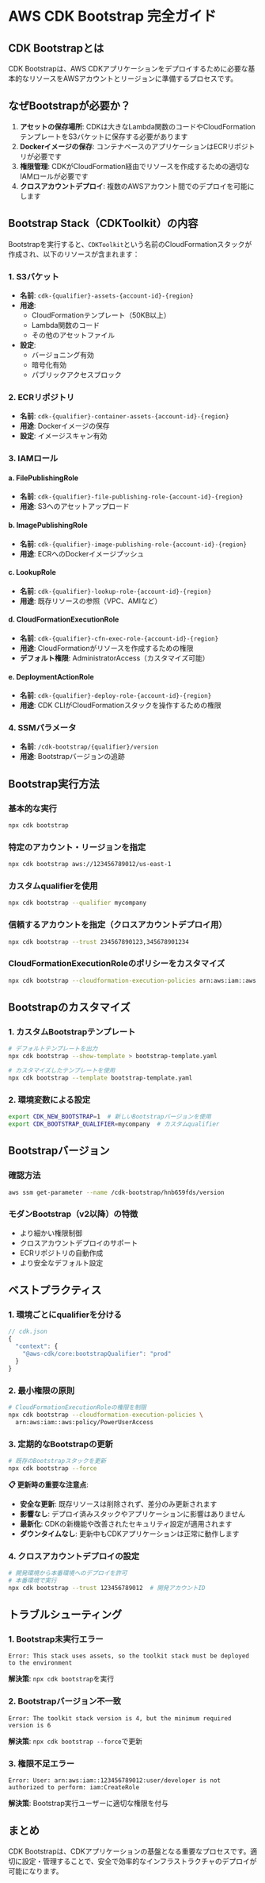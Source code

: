# AWS CDK Bootstrap 完全ガイド

## CDK Bootstrapとは

CDK Bootstrapは、AWS CDKアプリケーションをデプロイするために必要な基本的なリソースをAWSアカウントとリージョンに準備するプロセスです。

## なぜBootstrapが必要か？

1. **アセットの保存場所**: CDKは大きなLambda関数のコードやCloudFormationテンプレートをS3バケットに保存する必要があります
2. **Dockerイメージの保存**: コンテナベースのアプリケーションはECRリポジトリが必要です
3. **権限管理**: CDKがCloudFormation経由でリソースを作成するための適切なIAMロールが必要です
4. **クロスアカウントデプロイ**: 複数のAWSアカウント間でのデプロイを可能にします

## Bootstrap Stack（CDKToolkit）の内容

Bootstrapを実行すると、`CDKToolkit`という名前のCloudFormationスタックが作成され、以下のリソースが含まれます：

### 1. S3バケット
- **名前**: `cdk-{qualifier}-assets-{account-id}-{region}`
- **用途**: 
  - CloudFormationテンプレート（50KB以上）
  - Lambda関数のコード
  - その他のアセットファイル
- **設定**: 
  - バージョニング有効
  - 暗号化有効
  - パブリックアクセスブロック

### 2. ECRリポジトリ
- **名前**: `cdk-{qualifier}-container-assets-{account-id}-{region}`
- **用途**: Dockerイメージの保存
- **設定**: イメージスキャン有効

### 3. IAMロール

#### a. FilePublishingRole
- **名前**: `cdk-{qualifier}-file-publishing-role-{account-id}-{region}`
- **用途**: S3へのアセットアップロード

#### b. ImagePublishingRole
- **名前**: `cdk-{qualifier}-image-publishing-role-{account-id}-{region}`
- **用途**: ECRへのDockerイメージプッシュ

#### c. LookupRole
- **名前**: `cdk-{qualifier}-lookup-role-{account-id}-{region}`
- **用途**: 既存リソースの参照（VPC、AMIなど）

#### d. CloudFormationExecutionRole
- **名前**: `cdk-{qualifier}-cfn-exec-role-{account-id}-{region}`
- **用途**: CloudFormationがリソースを作成するための権限
- **デフォルト権限**: AdministratorAccess（カスタマイズ可能）

#### e. DeploymentActionRole
- **名前**: `cdk-{qualifier}-deploy-role-{account-id}-{region}`
- **用途**: CDK CLIがCloudFormationスタックを操作するための権限

### 4. SSMパラメータ
- **名前**: `/cdk-bootstrap/{qualifier}/version`
- **用途**: Bootstrapバージョンの追跡

## Bootstrap実行方法

### 基本的な実行
```bash
npx cdk bootstrap
```

### 特定のアカウント・リージョンを指定
```bash
npx cdk bootstrap aws://123456789012/us-east-1
```

### カスタムqualifierを使用
```bash
npx cdk bootstrap --qualifier mycompany
```

### 信頼するアカウントを指定（クロスアカウントデプロイ用）
```bash
npx cdk bootstrap --trust 234567890123,345678901234
```

### CloudFormationExecutionRoleのポリシーをカスタマイズ
```bash
npx cdk bootstrap --cloudformation-execution-policies arn:aws:iam::aws:policy/ReadOnlyAccess
```

## Bootstrapのカスタマイズ

### 1. カスタムBootstrapテンプレート
```bash
# デフォルトテンプレートを出力
npx cdk bootstrap --show-template > bootstrap-template.yaml

# カスタマイズしたテンプレートを使用
npx cdk bootstrap --template bootstrap-template.yaml
```

### 2. 環境変数による設定
```bash
export CDK_NEW_BOOTSTRAP=1  # 新しいBootstrapバージョンを使用
export CDK_BOOTSTRAP_QUALIFIER=mycompany  # カスタムqualifier
```

## Bootstrapバージョン

### 確認方法
```bash
aws ssm get-parameter --name /cdk-bootstrap/hnb659fds/version
```

### モダンBootstrap（v2以降）の特徴
- より細かい権限制御
- クロスアカウントデプロイのサポート
- ECRリポジトリの自動作成
- より安全なデフォルト設定

## ベストプラクティス

### 1. 環境ごとにqualifierを分ける
```typescript
// cdk.json
{
  "context": {
    "@aws-cdk/core:bootstrapQualifier": "prod"
  }
}
```

### 2. 最小権限の原則
```bash
# CloudFormationExecutionRoleの権限を制限
npx cdk bootstrap --cloudformation-execution-policies \
  arn:aws:iam::aws:policy/PowerUserAccess
```

### 3. 定期的なBootstrapの更新
```bash
# 既存のBootstrapスタックを更新
npx cdk bootstrap --force
```

**📋 更新時の重要な注意点**:
- **安全な更新**: 既存リソースは削除されず、差分のみ更新されます
- **影響なし**: デプロイ済みスタックやアプリケーションに影響はありません  
- **最新化**: CDKの新機能や改善されたセキュリティ設定が適用されます
- **ダウンタイムなし**: 更新中もCDKアプリケーションは正常に動作します

### 4. クロスアカウントデプロイの設定
```bash
# 開発環境から本番環境へのデプロイを許可
# 本番環境で実行
npx cdk bootstrap --trust 123456789012  # 開発アカウントID
```

## トラブルシューティング

### 1. Bootstrap未実行エラー
```
Error: This stack uses assets, so the toolkit stack must be deployed to the environment
```
**解決策**: `npx cdk bootstrap`を実行

### 2. Bootstrapバージョン不一致
```
Error: The toolkit stack version is 4, but the minimum required version is 6
```
**解決策**: `npx cdk bootstrap --force`で更新

### 3. 権限不足エラー
```
Error: User: arn:aws:iam::123456789012:user/developer is not authorized to perform: iam:CreateRole
```
**解決策**: Bootstrap実行ユーザーに適切な権限を付与

## まとめ

CDK Bootstrapは、CDKアプリケーションの基盤となる重要なプロセスです。適切に設定・管理することで、安全で効率的なインフラストラクチャのデプロイが可能になります。